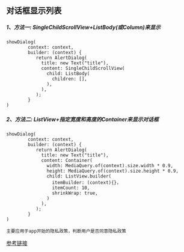 对话框显示列表
-----
##### 1、方法一: SingleChildScrollView+ListBody(或Column)来显示
```
showDialog(
        context: context,
        builder: (context) {
           return AlertDialog(
             title: new Text("title"),
             content: SingleChildScrollView(
               child: ListBody(
                 children: [],
               ),
             ),
           );
        }
)
```

##### 2、方法二: ListView+指定宽度和高度的Container来显示对话框
```
showDialog(
        context: context,
        builder: (context) {
           return AlertDialog(
             title: new Text("title"),
             content: Container(
               width: MediaQuery.of(context).size.width * 0.9,
               height: MediaQuery.of(context).size.height * 0.9,
               child: ListView.builder(
                 itemBuilder: (context){}，
                 itemCount: 10,
                 shrinkWrap: true,
               )
             ),
           );
        }
)
```
```
主要应用于app开始的隐私政策，判断用户是否同意隐私政策
```
[参考链接](https://www.jianshu.com/p/8f81c98f08dd)
